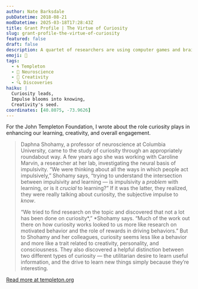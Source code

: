 ```yaml
---
author: Nate Barksdale
pubDatetime: 2018-08-21
modDatetime: 2025-03-18T17:28:43Z
title: Grant Profile | The Virtue of Curiosity
slug: grant-profile-the-virtue-of-curiosity
featured: false
draft: false
description: A quartet of researchers are using computer games and brain scans to measure — and manipulate — our desire to know.
emoji: 🤔
tags:
  - 🌀 Templeton
  - 🧠 Neuroscience
  - 🎨 Creativity
  - 🔍 Discoveries
haiku: |
  Curiosity leads,  
  Impulse blooms into knowing,  
  Creativity's seed.
coordinates: [40.8075, -73.9626]
---
```


For the John Templeton Foundation, I wrote about the role curiosity plays in enhancing our learning, creativity, and overall engagement.

> Daphna Shohamy, a professor of neuroscience at Columbia University, came to the study of curiosity through an appropriately roundabout way. A few years ago she was working with Caroline Marvin, a researcher at her lab, investigating the neural basis of impulsivity. “We were thinking about all the ways in which people act impulsively,” Shohamy says, “trying to understand the intersection between impulsivity and learning — is impulsivity a _problem_ with learning, or is it _crucial_ to learning?” If it was the latter, they realized, they were really talking about curiosity, the subjective impulse to _know_.
>
> “We tried to find research on the topic and discovered that not a lot has been done on curiosity*,” *Shohamy says. “Much of the work out there on how curiosity works looked to us more like research on motivated behavior and the role of rewards in driving behaviors.” But to Shohamy and her colleagues, curiosity seems less like a behavior and more like a trait related to creativity, personality, and consciousness. They also discovered a helpful distinction between two different types of curiosity — the utilitarian desire to learn useful information, and the drive to learn new things simply because they’re interesting.

[Read more at templeton.org](https://www.templeton.org/grant/the-virtue-of-curiosity-how-eagerness-to-learn-fosters-learning-creativity-and-engagement)
